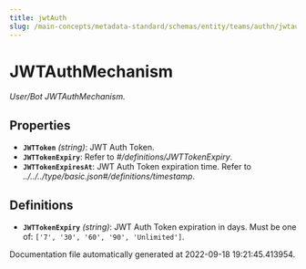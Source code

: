 ```yaml
---
title: jwtAuth
slug: /main-concepts/metadata-standard/schemas/entity/teams/authn/jwtauth
---
```


# JWTAuthMechanism

*User/Bot JWTAuthMechanism.*

## Properties

- **`JWTToken`** *(string)*: JWT Auth Token.
- **`JWTTokenExpiry`**: Refer to *#/definitions/JWTTokenExpiry*.
- **`JWTTokenExpiresAt`**: JWT Auth Token expiration time. Refer to *../../../type/basic.json#/definitions/timestamp*.
## Definitions

- **`JWTTokenExpiry`** *(string)*: JWT Auth Token expiration in days. Must be one of: `['7', '30', '60', '90', 'Unlimited']`.


Documentation file automatically generated at 2022-09-18 19:21:45.413954.

